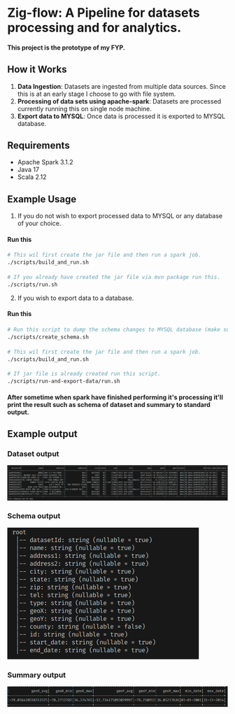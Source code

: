 # Zig-flow: A Pipeline for datasets processing and for analytics.  
#### This project is the prototype of my FYP.


## How it Works
1. **Data Ingestion**: Datasets are ingested from multiple data sources. Since this is at an early stage I choose to go with file system.
2. **Processing of data sets using apache-spark**: Datasets are processed currently running this on single node machine.
3. **Export data to MYSQL**: Once data is processed it is exported to MYSQL database.


## Requirements
- Apache Spark 3.1.2
- Java 17
- Scala 2.12

## Example Usage
1. If you do not wish to export processed data to MYSQL or any database of your choice.

#### Run this
```bash
# This wil first create the jar file and then run a spark job.
./scripts/build_and_run.sh

# If you already have created the jar file via mvn package run this.
./scripts/run.sh
```
2. If you wish to export data to a database.
#### Run this
```bash
# Run this script to dump the schema changes to MYSQL database (make sure your database credentials are correct open this script for more).
./scripts/create_schema.sh

# This wil first create the jar file and then run a spark job.
./scripts/build_and_run.sh

# If jar file is already created run this script.
./scripts/run-and-export-data/run.sh
```

#### After sometime when spark have finished performing it's processing it'll print the result such as schema of dataset and summary to standard output.

## Example output
### Dataset output
![Image in Subdirectory](img/dataset.png)


### Schema output
![Image in Subdirectory](img/schema.png)

### Summary output
![Image in Subdirectory](img/summary.png)
